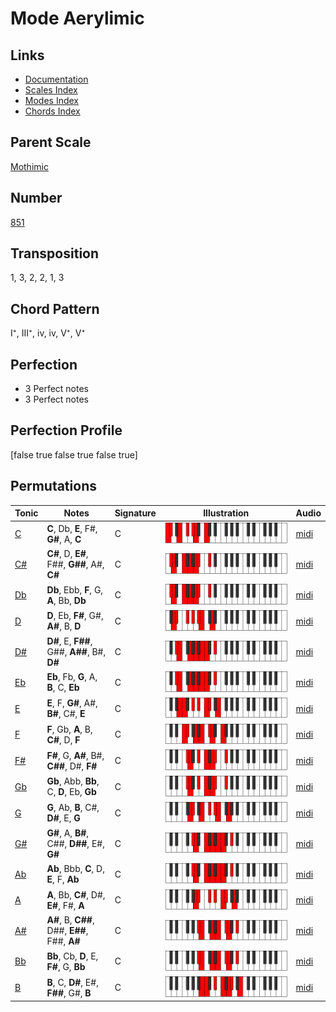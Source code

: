 # Mode Aerylimic

## Links

- [Documentation](README.md)
- [Scales Index](Scales.md)
- [Modes Index](Modes.md)
- [Chords Index](Chords.md)

## Parent Scale

[Mothimic](ScaleMothimic.md)

## Number

[851](https://ianring.com/musictheory/scales/851)

## Transposition

1, 3, 2, 2, 1, 3

## Chord Pattern

I⁺, III⁺, iv, iv, V⁺, V⁺

## Perfection

- 3 Perfect notes
- 3 Perfect notes

## Perfection Profile

[false true false true false true]

## Permutations

| Tonic | Notes | Signature | Illustration | Audio |
|-------|-------|-----------|--------------|-------|
| [C](ModeCNaturalAerylimic.md) | **C**, Db, **E**, F#, **G#**, A, **C** | C | ![CNaturalAerylimic](ModeCNaturalAerylimic.png) | [midi](https://github.com/edipermadi/music/blob/main/docs/ModeCNaturalAerylimic.mid?raw=true) |
| [C#](ModeCSharpAerylimic.md) | **C#**, D, **E#**, F##, **G##**, A#, **C#** | C | ![CSharpAerylimic](ModeCSharpAerylimic.png) | [midi](https://github.com/edipermadi/music/blob/main/docs/ModeCSharpAerylimic.mid?raw=true) |
| [Db](ModeDFlatAerylimic.md) | **Db**, Ebb, **F**, G, **A**, Bb, **Db** | C | ![DFlatAerylimic](ModeDFlatAerylimic.png) | [midi](https://github.com/edipermadi/music/blob/main/docs/ModeDFlatAerylimic.mid?raw=true) |
| [D](ModeDNaturalAerylimic.md) | **D**, Eb, **F#**, G#, **A#**, B, **D** | C | ![DNaturalAerylimic](ModeDNaturalAerylimic.png) | [midi](https://github.com/edipermadi/music/blob/main/docs/ModeDNaturalAerylimic.mid?raw=true) |
| [D#](ModeDSharpAerylimic.md) | **D#**, E, **F##**, G##, **A##**, B#, **D#** | C | ![DSharpAerylimic](ModeDSharpAerylimic.png) | [midi](https://github.com/edipermadi/music/blob/main/docs/ModeDSharpAerylimic.mid?raw=true) |
| [Eb](ModeEFlatAerylimic.md) | **Eb**, Fb, **G**, A, **B**, C, **Eb** | C | ![EFlatAerylimic](ModeEFlatAerylimic.png) | [midi](https://github.com/edipermadi/music/blob/main/docs/ModeEFlatAerylimic.mid?raw=true) |
| [E](ModeENaturalAerylimic.md) | **E**, F, **G#**, A#, **B#**, C#, **E** | C | ![ENaturalAerylimic](ModeENaturalAerylimic.png) | [midi](https://github.com/edipermadi/music/blob/main/docs/ModeENaturalAerylimic.mid?raw=true) |
| [F](ModeFNaturalAerylimic.md) | **F**, Gb, **A**, B, **C#**, D, **F** | C | ![FNaturalAerylimic](ModeFNaturalAerylimic.png) | [midi](https://github.com/edipermadi/music/blob/main/docs/ModeFNaturalAerylimic.mid?raw=true) |
| [F#](ModeFSharpAerylimic.md) | **F#**, G, **A#**, B#, **C##**, D#, **F#** | C | ![FSharpAerylimic](ModeFSharpAerylimic.png) | [midi](https://github.com/edipermadi/music/blob/main/docs/ModeFSharpAerylimic.mid?raw=true) |
| [Gb](ModeGFlatAerylimic.md) | **Gb**, Abb, **Bb**, C, **D**, Eb, **Gb** | C | ![GFlatAerylimic](ModeGFlatAerylimic.png) | [midi](https://github.com/edipermadi/music/blob/main/docs/ModeGFlatAerylimic.mid?raw=true) |
| [G](ModeGNaturalAerylimic.md) | **G**, Ab, **B**, C#, **D#**, E, **G** | C | ![GNaturalAerylimic](ModeGNaturalAerylimic.png) | [midi](https://github.com/edipermadi/music/blob/main/docs/ModeGNaturalAerylimic.mid?raw=true) |
| [G#](ModeGSharpAerylimic.md) | **G#**, A, **B#**, C##, **D##**, E#, **G#** | C | ![GSharpAerylimic](ModeGSharpAerylimic.png) | [midi](https://github.com/edipermadi/music/blob/main/docs/ModeGSharpAerylimic.mid?raw=true) |
| [Ab](ModeAFlatAerylimic.md) | **Ab**, Bbb, **C**, D, **E**, F, **Ab** | C | ![AFlatAerylimic](ModeAFlatAerylimic.png) | [midi](https://github.com/edipermadi/music/blob/main/docs/ModeAFlatAerylimic.mid?raw=true) |
| [A](ModeANaturalAerylimic.md) | **A**, Bb, **C#**, D#, **E#**, F#, **A** | C | ![ANaturalAerylimic](ModeANaturalAerylimic.png) | [midi](https://github.com/edipermadi/music/blob/main/docs/ModeANaturalAerylimic.mid?raw=true) |
| [A#](ModeASharpAerylimic.md) | **A#**, B, **C##**, D##, **E##**, F##, **A#** | C | ![ASharpAerylimic](ModeASharpAerylimic.png) | [midi](https://github.com/edipermadi/music/blob/main/docs/ModeASharpAerylimic.mid?raw=true) |
| [Bb](ModeBFlatAerylimic.md) | **Bb**, Cb, **D**, E, **F#**, G, **Bb** | C | ![BFlatAerylimic](ModeBFlatAerylimic.png) | [midi](https://github.com/edipermadi/music/blob/main/docs/ModeBFlatAerylimic.mid?raw=true) |
| [B](ModeBNaturalAerylimic.md) | **B**, C, **D#**, E#, **F##**, G#, **B** | C | ![BNaturalAerylimic](ModeBNaturalAerylimic.png) | [midi](https://github.com/edipermadi/music/blob/main/docs/ModeBNaturalAerylimic.mid?raw=true) |
